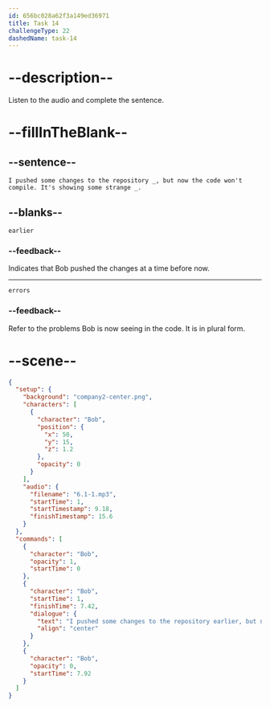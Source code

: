 ```yaml
---
id: 656bc028a62f3a149ed36971
title: Task 14
challengeType: 22
dashedName: task-14
---
```


<!--
AUDIO REFERENCE: 
Bob: "I pushed some changes to the repository earlier, but now the code won't compile. It's showing some strange errors.”
-->

# --description--

Listen to the audio and complete the sentence.

# --fillInTheBlank--

## --sentence--

`I pushed some changes to the repository _, but now the code won't compile. It's showing some strange _.`

## --blanks--

`earlier`

### --feedback--

Indicates that Bob pushed the changes at a time before now. 

---

`errors`

### --feedback--

Refer to the problems Bob is now seeing in the code. It is in plural form.

# --scene--

```json
{
  "setup": {
    "background": "company2-center.png",
    "characters": [
      {
        "character": "Bob",
        "position": {
          "x": 50,
          "y": 15,
          "z": 1.2
        },
        "opacity": 0
      }
    ],
    "audio": {
      "filename": "6.1-1.mp3",
      "startTime": 1,
      "startTimestamp": 9.18,
      "finishTimestamp": 15.6
    }
  },
  "commands": [
    {
      "character": "Bob",
      "opacity": 1,
      "startTime": 0
    },
    {
      "character": "Bob",
      "startTime": 1,
      "finishTime": 7.42,
      "dialogue": {
        "text": "I pushed some changes to the repository earlier, but now the code won't compile. It's showing some strange errors.",
        "align": "center"
      }
    },
    {
      "character": "Bob",
      "opacity": 0,
      "startTime": 7.92
    }
  ]
}
```
